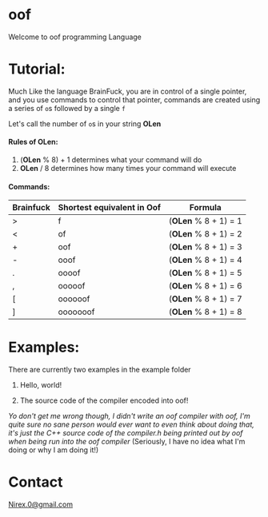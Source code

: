 # oof
Welcome to oof programming Language

# Tutorial:

Much Like the language BrainFuck, you are in control of a single pointer, and you use commands to control that pointer, commands are created using a series of ```o```s followed by a single ```f```

Let's call the number of ```o```s in your string **OLen**

#### Rules of **OLen**:

1) (**OLen** % 8) + 1 determines what your command will do
2) **OLen** / 8 determines how many times your command will execute

#### Commands:
| Brainfuck | Shortest equivalent in Oof | Formula
|------|------|------|
| > | f | (**OLen** % 8 + 1) = 1 |
| < | of | (**OLen** % 8 + 1) = 2 |
| + | oof |(**OLen** % 8 + 1) = 3 |
| - | ooof | (**OLen** % 8 + 1) = 4 |
| . | oooof | (**OLen** % 8 + 1) = 5 |
| , | ooooof |(**OLen** % 8 + 1) = 6 |
| [ | oooooof | (**OLen** % 8 + 1) = 7 |
| ] | ooooooof | (**OLen** % 8 + 1) = 8 |
# Examples:

There are currently two examples in the example folder

1) Hello, world!

2) The source code of the compiler encoded into oof!

*Yo don't get me wrong though, I didn't write an oof compiler with oof, I'm quite sure no sane person would ever want to even think about doing that, it's just the C++ source code of the compiler.h being printed out by oof when being run into the oof compiler* (Seriously, I have no idea what I'm doing or why I am doing it!)

# Contact

Nirex.0@gmail.com
